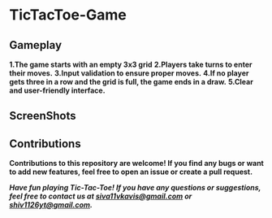 # TicTacToe-Game

## Gameplay
**1.The game starts with an empty 3x3 grid**
**2.Players take turns to enter their moves.**
**3.Input validation to ensure proper moves.**
**4.If no player gets three in a row and the grid is full, the game ends in a draw.**
**5.Clear and user-friendly interface.**

## ScreenShots

## Contributions
**Contributions to this repository are welcome! If you find any bugs or want to add new features, feel free to open an issue or create a pull request.**

***Have fun playing Tic-Tac-Toe! If you have any questions or suggestions, feel free to contact us at siva11vkavis@gmail.com or shiv1126yt@gmail.com.***
